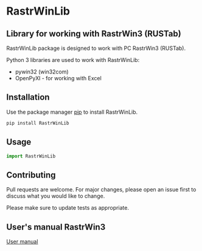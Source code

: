 # RastrWinLib

## Library for working with RastrWin3 (RUSTab)

RastrWinLib package is designed to work with PC RastrWin3 (RUSTab).

Python 3 libraries are used to work with RastrWinLib:

- pywin32 (win32com)
- OpenPyXl - for working with Excel

## Installation

Use the package manager [pip](https://pip.pypa.io/en/stable/) to install RastrWinLib.

```bash
pip install RastrWinLib
```

## Usage

```python
import RastrWinLib

```

## Contributing
Pull requests are welcome. For major changes, please open an issue first to discuss what you would like to change.

Please make sure to update tests as appropriate.

## User's manual RastrWin3 
[User manual](https://www.rastrwin.ru/download/Files/RastrWin3_2020_10_05.pdf)